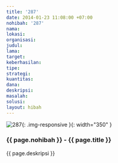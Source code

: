 ```yaml
---
title: '287'
date: 2014-01-23 11:08:00 +07:00
nohibah: '287'
nama:
lokasi:
organisasi:
judul:
lama:
target:
keberhasilan:
tipe:
strategi:
kuantitas:
dana:
deskripsi:
masalah:
solusi:
layout: hibah
---
```


![287](/static/img/hibahcms/287.png){: .img-responsive }{: width="350" }

### {{ page.nohibah }} - {{ page.title }}

{{ page.deskripsi }}
